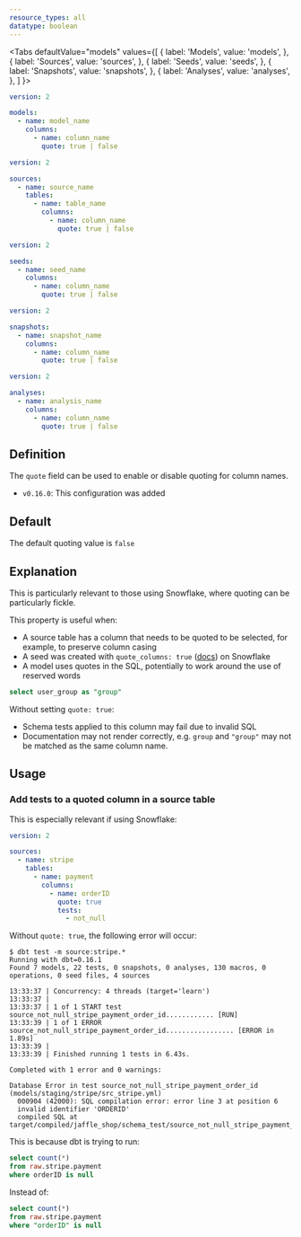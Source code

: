 ```yaml
---
resource_types: all
datatype: boolean
---
```


<Tabs
  defaultValue="models"
  values={[
    { label: 'Models', value: 'models', },
    { label: 'Sources', value: 'sources', },
    { label: 'Seeds', value: 'seeds', },
    { label: 'Snapshots', value: 'snapshots', },
    { label: 'Analyses', value: 'analyses', },
  ]
}>
<TabItem value="models">

<File name='models/schema.yml'>

```yml
version: 2

models:
  - name: model_name
    columns:
      - name: column_name
        quote: true | false

```

</File>

</TabItem>

<TabItem value="sources">

<File name='models/schema.yml'>

```yml
version: 2

sources:
  - name: source_name
    tables:
      - name: table_name
        columns:
          - name: column_name
            quote: true | false

```

</File>

</TabItem>

<TabItem value="seeds">

<File name='data/schema.yml'>

```yml
version: 2

seeds:
  - name: seed_name
    columns:
      - name: column_name
        quote: true | false

```

</File>

</TabItem>

<TabItem value="snapshots">

<File name='snapshots/schema.yml'>

```yml
version: 2

snapshots:
  - name: snapshot_name
    columns:
      - name: column_name
        quote: true | false

```

</File>

</TabItem>

<TabItem value="analyses">

<File name='analysis/schema.yml'>

```yml
version: 2

analyses:
  - name: analysis_name
    columns:
      - name: column_name
        quote: true | false

```

</File>

</TabItem>

</Tabs>

## Definition
The `quote` field can be used to enable or disable quoting for column names.

<Changelog>

* `v0.16.0`: This configuration was added

</Changelog>

## Default
The default quoting value is `false`

## Explanation
This is particularly relevant to those using Snowflake, where quoting can be particularly fickle.

This property is useful when:
- A source table has a column that needs to be quoted to be selected, for example, to preserve column casing
- A seed was created with `quote_columns: true` ([docs](quote_columns)) on Snowflake
- A model uses quotes in the SQL, potentially to work around the use of reserved words
```sql
select user_group as "group"
```

Without setting `quote: true`:
- Schema tests applied to this column may fail due to invalid SQL
- Documentation may not render correctly, e.g. `group` and `"group"` may not be matched as the same column name.

## Usage
### Add tests to a quoted column in a source table
This is especially relevant if using Snowflake:

```yml
version: 2

sources:
  - name: stripe
    tables:
      - name: payment
        columns:
          - name: orderID
            quote: true
            tests:
              - not_null

```

Without `quote: true`, the following error will occur:

```
$ dbt test -m source:stripe.*
Running with dbt=0.16.1
Found 7 models, 22 tests, 0 snapshots, 0 analyses, 130 macros, 0 operations, 0 seed files, 4 sources

13:33:37 | Concurrency: 4 threads (target='learn')
13:33:37 |
13:33:37 | 1 of 1 START test source_not_null_stripe_payment_order_id............ [RUN]
13:33:39 | 1 of 1 ERROR source_not_null_stripe_payment_order_id................. [ERROR in 1.89s]
13:33:39 |
13:33:39 | Finished running 1 tests in 6.43s.

Completed with 1 error and 0 warnings:

Database Error in test source_not_null_stripe_payment_order_id (models/staging/stripe/src_stripe.yml)
  000904 (42000): SQL compilation error: error line 3 at position 6
  invalid identifier 'ORDERID'
  compiled SQL at target/compiled/jaffle_shop/schema_test/source_not_null_stripe_payment_orderID.sql
```

This is because dbt is trying to run:
```sql
select count(*)
from raw.stripe.payment
where orderID is null

```

Instead of:
```sql
select count(*)
from raw.stripe.payment
where "orderID" is null

```
